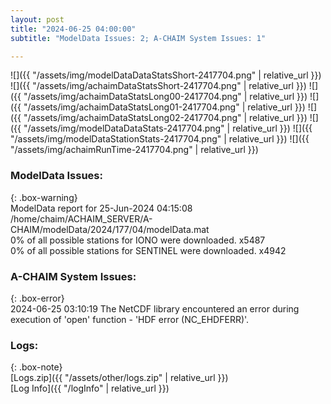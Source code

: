 ```yaml
---
layout: post
title: "2024-06-25 04:00:00"
subtitle: "ModelData Issues: 2; A-CHAIM System Issues: 1"

---
```


![]({{ "/assets/img/modelDataDataStatsShort-2417704.png" | relative_url }})
![]({{ "/assets/img/achaimDataStatsShort-2417704.png" | relative_url }})
![]({{ "/assets/img/achaimDataStatsLong00-2417704.png" | relative_url }})
![]({{ "/assets/img/achaimDataStatsLong01-2417704.png" | relative_url }})
![]({{ "/assets/img/achaimDataStatsLong02-2417704.png" | relative_url }})
![]({{ "/assets/img/modelDataDataStats-2417704.png" | relative_url }})
![]({{ "/assets/img/modelDataStationStats-2417704.png" | relative_url }})
![]({{ "/assets/img/achaimRunTime-2417704.png" | relative_url }})


### ModelData Issues:  
  
{: .box-warning}  
 ModelData report for 25-Jun-2024 04:15:08   
 /home/chaim/ACHAIM_SERVER/A-CHAIM/modelData/2024/177/04/modelData.mat   
 0% of all possible stations for IONO were downloaded. x5487   
 0% of all possible stations for SENTINEL were downloaded. x4942   
  
### A-CHAIM System Issues:  
  
{: .box-error}  
2024-06-25 03:10:19 The NetCDF library encountered an error during execution of 'open' function - 'HDF error (NC_EHDFERR)'.  

### Logs:  
  
{: .box-note}  
[Logs.zip]({{ "/assets/other/logs.zip" | relative_url }})  
[Log Info]({{ "/logInfo" | relative_url }})  
